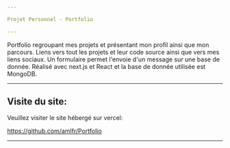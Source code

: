 ```yaml
---

Projet Personnel - Portfolio

---
```


Portfolio regroupant mes projets et présentant mon profil ainsi que mon parcours. Liens vers tout les projets et leur code source ainsi que vers mes liens sociaux. Un formulaire permet l'envoie d'un message sur une base de donnée. Réalisé avec next.js et React et la base de donnée utilisée est MongoDB.

---

## Visite du site:

Veuillez visiter le site hébergé sur vercel:

https://github.com/amlfr/Portfolio

---
